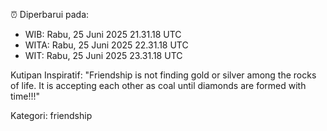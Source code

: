 ⏰ Diperbarui pada:
- WIB: Rabu, 25 Juni 2025 21.31.18 UTC
- WITA: Rabu, 25 Juni 2025 22.31.18 UTC
- WIT: Rabu, 25 Juni 2025 23.31.18 UTC

Kutipan Inspiratif:
"Friendship is not finding gold or silver among the rocks of life. It is accepting each other as coal until diamonds are formed with time!!!"


Kategori: friendship

